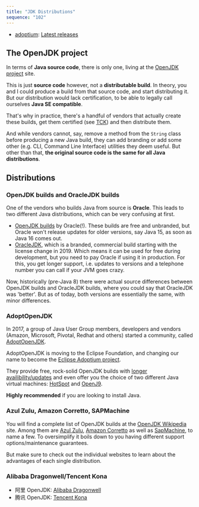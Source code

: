 ```yaml
---
title: "JDK Distributions"
sequence: "102"
---
```




- [adoptium](https://adoptium.net/): [Latest releases](https://adoptium.net/temurin/releases)

## The OpenJDK project

In terms of **Java source code**, there is only one, living at the [OpenJDK project](http://openjdk.java.net/projects/jdk/) site.

This is just **source code** however, not a **distributable build**.
In theory, you and I could produce a build from that source code, and start distributing it.
But our distribution would lack certification, to be able to legally call ourselves **Java SE compatible**.

That's why in practice, there's a handful of vendors that actually create these builds,
get them certified (see [TCK](https://en.wikipedia.org/wiki/Technology_Compatibility_Kit)) and then distribute them.

And while vendors cannot, say, remove a method from the `String` class before producing a new Java build,
they can add branding or add some other (e.g. CLI, Command Line Interface) utilities they deem useful.
But other than that, **the original source code is the same for all Java distributions**.

## Distributions

### OpenJDK builds and OracleJDK builds

One of the vendors who builds Java from source is **Oracle**.
This leads to two different Java distributions, which can be very confusing at first.

- [OpenJDK builds](https://jdk.java.net/) by Oracle(!). These builds are free and unbranded, but Oracle won't release updates for older versions, say Java 15, as soon as Java 16 comes out.
- [OracleJDK](https://www.oracle.com/java/technologies/downloads/archive/), which is a branded, commercial build starting with the license change in 2019.
  Which means it can be used for free during development, but you need to pay Oracle if using it in production.
  For this, you get longer support, i.e. updates to versions and a telephone number you can call if your JVM goes crazy.

Now, historically (pre-Java 8) there were actual source differences between OpenJDK builds and OracleJDK builds,
where you could say that OracleJDK was 'better'.
But as of today, both versions are essentially the same, with minor differences.

### AdoptOpenJDK

In 2017, a group of Java User Group members, developers and vendors (Amazon, Microsoft, Pivotal, Redhat and others) started a community,
called [AdoptOpenJDK](https://adoptopenjdk.net/).

AdoptOpenJDK is moving to the Eclipse Foundation, and changing our name to become the [Eclipse Adoptium project](https://projects.eclipse.org/projects/adoptium).

They provide free, rock-solid OpenJDK builds with [longer availibility/updates](https://adoptopenjdk.net/support.html)
and even offer you the choice of two different Java virtual machines: [HotSpot](https://en.wikipedia.org/wiki/HotSpot) and [OpenJ9](https://en.wikipedia.org/wiki/OpenJ9).

**Highly recommended** if you are looking to install Java.

### Azul Zulu, Amazon Corretto, SAPMachine

You will find a complete list of OpenJDK builds at the [OpenJDK Wikipedia](https://en.wikipedia.org/wiki/OpenJDK) site.
Among them are [Azul Zulu](https://www.azul.com/products/zulu-community/),
[Amazon Corretto](https://aws.amazon.com/de/corretto/) as well as [SapMachine](https://sap.github.io/SapMachine/), to name a few.
To oversimplify it boils down to you having different support options/maintenance guarantees.

But make sure to check out the individual websites to learn about the advantages of each single distribution.

### Alibaba Dragonwell/Tencent Kona

- 阿里 OpenJDK: [Alibaba Dragonwell](https://github.com/alibaba/dragonwell8)
- 腾讯 OpenJDK: [Tencent Kona](https://github.com/Tencent/TencentKona-8)
